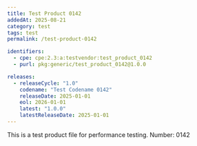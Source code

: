 ```yaml
---
title: Test Product 0142
addedAt: 2025-08-21
category: test
tags: test
permalink: /test-product-0142

identifiers:
  - cpe: cpe:2.3:a:testvendor:test_product_0142
  - purl: pkg:generic/test_product_0142@1.0.0

releases:
  - releaseCycle: "1.0"
    codename: "Test Codename 0142"
    releaseDate: 2025-01-01
    eol: 2026-01-01
    latest: "1.0.0"
    latestReleaseDate: 2025-01-01
---
```


This is a test product file for performance testing. Number: 0142
